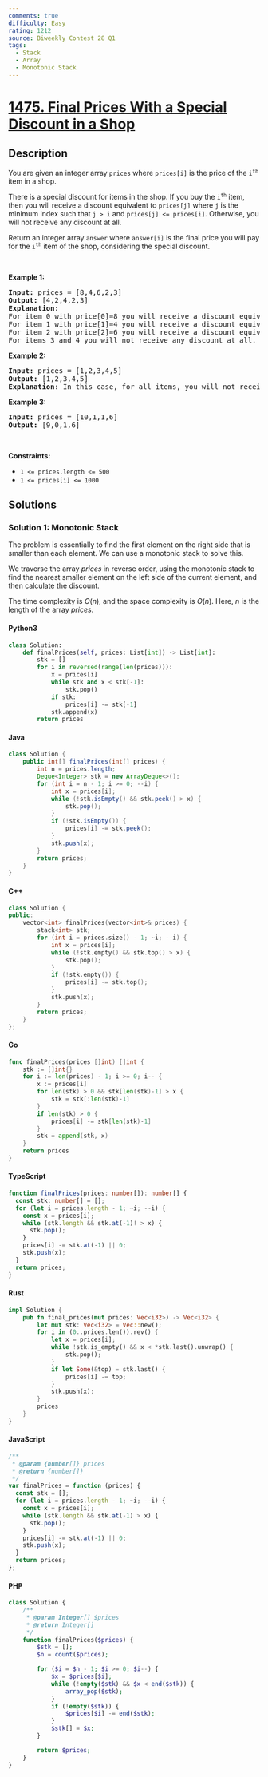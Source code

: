 ```yaml
---
comments: true
difficulty: Easy
rating: 1212
source: Biweekly Contest 28 Q1
tags:
  - Stack
  - Array
  - Monotonic Stack
---
```


<!-- problem:start -->

# [1475. Final Prices With a Special Discount in a Shop](https://leetcode.com/problems/final-prices-with-a-special-discount-in-a-shop)


## Description

<!-- description:start -->

<p>You are given an integer array <code>prices</code> where <code>prices[i]</code> is the price of the <code>i<sup>th</sup></code> item in a shop.</p>

<p>There is a special discount for items in the shop. If you buy the <code>i<sup>th</sup></code> item, then you will receive a discount equivalent to <code>prices[j]</code> where <code>j</code> is the minimum index such that <code>j &gt; i</code> and <code>prices[j] &lt;= prices[i]</code>. Otherwise, you will not receive any discount at all.</p>

<p>Return an integer array <code>answer</code> where <code>answer[i]</code> is the final price you will pay for the <code>i<sup>th</sup></code> item of the shop, considering the special discount.</p>

<p>&nbsp;</p>
<p><strong class="example">Example 1:</strong></p>

<pre>
<strong>Input:</strong> prices = [8,4,6,2,3]
<strong>Output:</strong> [4,2,4,2,3]
<strong>Explanation:</strong> 
For item 0 with price[0]=8 you will receive a discount equivalent to prices[1]=4, therefore, the final price you will pay is 8 - 4 = 4.
For item 1 with price[1]=4 you will receive a discount equivalent to prices[3]=2, therefore, the final price you will pay is 4 - 2 = 2.
For item 2 with price[2]=6 you will receive a discount equivalent to prices[3]=2, therefore, the final price you will pay is 6 - 2 = 4.
For items 3 and 4 you will not receive any discount at all.
</pre>

<p><strong class="example">Example 2:</strong></p>

<pre>
<strong>Input:</strong> prices = [1,2,3,4,5]
<strong>Output:</strong> [1,2,3,4,5]
<strong>Explanation:</strong> In this case, for all items, you will not receive any discount at all.
</pre>

<p><strong class="example">Example 3:</strong></p>

<pre>
<strong>Input:</strong> prices = [10,1,1,6]
<strong>Output:</strong> [9,0,1,6]
</pre>

<p>&nbsp;</p>
<p><strong>Constraints:</strong></p>

<ul>
	<li><code>1 &lt;= prices.length &lt;= 500</code></li>
	<li><code>1 &lt;= prices[i] &lt;= 1000</code></li>
</ul>

<!-- description:end -->

## Solutions

<!-- solution:start -->

### Solution 1: Monotonic Stack

The problem is essentially to find the first element on the right side that is smaller than each element. We can use a monotonic stack to solve this.

We traverse the array $\textit{prices}$ in reverse order, using the monotonic stack to find the nearest smaller element on the left side of the current element, and then calculate the discount.

The time complexity is $O(n)$, and the space complexity is $O(n)$. Here, $n$ is the length of the array $\textit{prices}$.

<!-- tabs:start -->

#### Python3

```python
class Solution:
    def finalPrices(self, prices: List[int]) -> List[int]:
        stk = []
        for i in reversed(range(len(prices))):
            x = prices[i]
            while stk and x < stk[-1]:
                stk.pop()
            if stk:
                prices[i] -= stk[-1]
            stk.append(x)
        return prices
```

#### Java

```java
class Solution {
    public int[] finalPrices(int[] prices) {
        int n = prices.length;
        Deque<Integer> stk = new ArrayDeque<>();
        for (int i = n - 1; i >= 0; --i) {
            int x = prices[i];
            while (!stk.isEmpty() && stk.peek() > x) {
                stk.pop();
            }
            if (!stk.isEmpty()) {
                prices[i] -= stk.peek();
            }
            stk.push(x);
        }
        return prices;
    }
}
```

#### C++

```cpp
class Solution {
public:
    vector<int> finalPrices(vector<int>& prices) {
        stack<int> stk;
        for (int i = prices.size() - 1; ~i; --i) {
            int x = prices[i];
            while (!stk.empty() && stk.top() > x) {
                stk.pop();
            }
            if (!stk.empty()) {
                prices[i] -= stk.top();
            }
            stk.push(x);
        }
        return prices;
    }
};
```

#### Go

```go
func finalPrices(prices []int) []int {
	stk := []int{}
	for i := len(prices) - 1; i >= 0; i-- {
		x := prices[i]
		for len(stk) > 0 && stk[len(stk)-1] > x {
			stk = stk[:len(stk)-1]
		}
		if len(stk) > 0 {
			prices[i] -= stk[len(stk)-1]
		}
		stk = append(stk, x)
	}
	return prices
}
```

#### TypeScript

```ts
function finalPrices(prices: number[]): number[] {
  const stk: number[] = [];
  for (let i = prices.length - 1; ~i; --i) {
    const x = prices[i];
    while (stk.length && stk.at(-1)! > x) {
      stk.pop();
    }
    prices[i] -= stk.at(-1) || 0;
    stk.push(x);
  }
  return prices;
}
```

#### Rust

```rust
impl Solution {
    pub fn final_prices(mut prices: Vec<i32>) -> Vec<i32> {
        let mut stk: Vec<i32> = Vec::new();
        for i in (0..prices.len()).rev() {
            let x = prices[i];
            while !stk.is_empty() && x < *stk.last().unwrap() {
                stk.pop();
            }
            if let Some(&top) = stk.last() {
                prices[i] -= top;
            }
            stk.push(x);
        }
        prices
    }
}
```

#### JavaScript

```js
/**
 * @param {number[]} prices
 * @return {number[]}
 */
var finalPrices = function (prices) {
  const stk = [];
  for (let i = prices.length - 1; ~i; --i) {
    const x = prices[i];
    while (stk.length && stk.at(-1) > x) {
      stk.pop();
    }
    prices[i] -= stk.at(-1) || 0;
    stk.push(x);
  }
  return prices;
};
```

#### PHP

```php
class Solution {
    /**
     * @param Integer[] $prices
     * @return Integer[]
     */
    function finalPrices($prices) {
        $stk = [];
        $n = count($prices);

        for ($i = $n - 1; $i >= 0; $i--) {
            $x = $prices[$i];
            while (!empty($stk) && $x < end($stk)) {
                array_pop($stk);
            }
            if (!empty($stk)) {
                $prices[$i] -= end($stk);
            }
            $stk[] = $x;
        }

        return $prices;
    }
}
```

<!-- tabs:end -->

<!-- solution:end -->

<!-- problem:end -->

